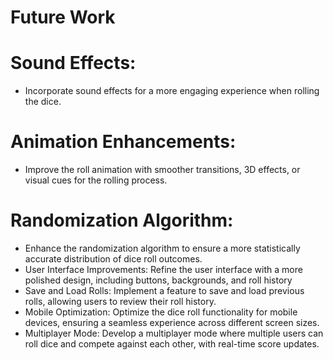 # Future Work

#  Sound Effects:
- Incorporate sound effects for a more engaging experience when rolling the dice.
# Animation Enhancements:
-  Improve the roll animation with smoother transitions, 3D effects, or visual cues for the rolling process.
# Randomization Algorithm:
- Enhance the randomization algorithm to ensure a more statistically accurate distribution of dice roll outcomes.
- User Interface Improvements: Refine the user interface with a more polished design, including buttons, backgrounds, and roll history
- Save and Load Rolls: Implement a feature to save and load previous rolls, allowing users to review their roll history.
- Mobile Optimization: Optimize the dice roll functionality for mobile devices, ensuring a seamless experience across different screen sizes.
- Multiplayer Mode: Develop a multiplayer mode where multiple users can roll dice and compete against each other, with real-time score updates.
  
